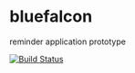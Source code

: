 # bluefalcon
reminder application prototype

[![Build Status](https://travis-ci.org/chopchopmasteronion/bluefalcon.svg?branch=master)](https://travis-ci.org/chopchopmasteronion/bluefalcon)
